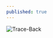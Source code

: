 ```yaml
---
published: true
---
```

<img src="https://i.ibb.co/Y833pYB/Trace-Back.jpg" alt="Trace-Back" border="0">